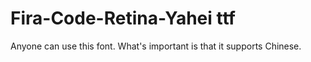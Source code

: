 # Fira-Code-Retina-Yahei ttf
Anyone can use this font.
What's important is that it supports Chinese.
